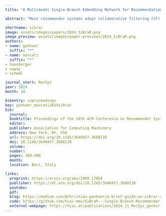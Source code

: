 ```yaml
---
title: "A Multimodal Single-Branch Embedding Network for Recommendation in Cold-Start and Missing Modality Scenarios"

abstract: "Most recommender systems adopt collaborative filtering (CF) and provide recommendations based on past collective interactions. Therefore, the performance of CF algorithms degrades when few or no interactions are available, a scenario referred to as cold-start. To address this issue, previous work relies on models leveraging both collaborative data and side information on the users or items. Similar to multimodal learning, these models aim at combining collaborative and content representations in a shared embedding space. In this work we propose a novel technique for multimodal recommendation, relying on a multimodal Single-Branch embedding network for Recommendation (SiBraR). Leveraging weight-sharing, SiBraR encodes interaction data as well as multimodal side information using the same single-branch embedding network on different modalities. This makes SiBraR effective in scenarios of missing modality, including cold start. Our extensive experiments on large-scale recommendation datasets from three different recommendation domains (music, movie, and e-commerce) and providing multimodal content information (audio, text, image, labels, and interactions) show that SiBraR significantly outperforms CF as well as state-of-the-art content-based RSs in cold-start scenarios, and is competitive in warm scenarios. We show that SiBraR's recommendations are accurate in missing modality scenarios, and that the model is able to map different modalities to the same region of the shared embedding space, hence reducing the modality gap."

shortname: sibrar
image: assets/images/papers/2024_SiBraR.png
image_preview: assets/images/paper-previews/2024_SiBraR.png
authors:
- name: ganhoer
  suffix: "*"
- name: moscati
  suffix: "*"
- hausberger
- nawaz
- schedl

journal_short: RecSys
year: 2024
month: 10

bibentry: inproceedings
key: ganhoer_moscati2024sibrar
bib:
  journal:
  booktitle: Proceedings of the 18th ACM Conference on Recommender Systems (RecSys)
  editor: 
  publisher: Association for Computing Machinery
  address: New York, NY, USA
  url: https://doi.org/10.1145/3640457.3688138
  doi: 10.1145/3640457.3688138
  volume: 
  number: 
  pages: 380–390
  month: 
  location: Bari, Italy

links:
  preprint: https://arxiv.org/abs/2409.17864
  publisher: https://dl.acm.org/doi/10.1145/3640457.3688138
  youtube: 
  pdf: 
  blog: https://medium.com/@christian.ganhoer/a-brief-guide-on-sibrar-4a2476b5b73a
  code: https://github.com/hcai-mms/SiBraR---Single-Branch-Recommender
  external-webpage: https://hcai.at/publications/2024_11_RecSys_ganhor_moscati_sibrar/
---
```

